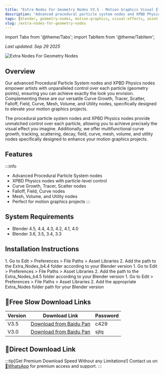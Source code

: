 ```yaml
---
title: "Extra Nodes For Geometry Nodes V3.5 - Motion Graphics Visual Effects Asset Pack for Blender"
description: "Advanced procedural particle system nodes and XPBD Physics nodes for unparalleled control over each particle in Blender geometry nodes projects."
tags: [blender, geometry-nodes, motion-graphics, visual-effects, asset-pack, particle-system, xpbd-physics]
slug: /extra-nodes-for-geometry-nodes
---
```


import Tabs from '@theme/Tabs';
import TabItem from '@theme/TabItem';

_Last updated: Sep 29 2025_

![Extra Nodes For Geometry Nodes](https://www.gfxcamp.com/wp-content/uploads/2025/04/Extra-Nodes-For-Geometry-Nodes.jpg)

## Overview

Our advanced Procedural Particle System nodes and XPBD Physics nodes empower artists with unparalleled control over each particle (geometry points), ensuring you can achieve exactly the look you envision. Complementing these are our versatile Curve Growth, Tracer, Scatter, Falloff, Field, Curve, Mesh, Volume, and Utility nodes, specifically designed to elevate your motion graphics projects.

The procedural particle system nodes and XPBD Physics nodes provide unmatched control over each particle, allowing you to achieve precisely the visual effect you imagine. Additionally, we offer multifunctional curve growth, tracking, scattering, decay, field, curve, mesh, volume, and utility nodes specifically designed to enhance your motion graphics projects.

## Features

:::info
- Advanced Procedural Particle System nodes
- XPBD Physics nodes with particle-level control
- Curve Growth, Tracer, Scatter nodes
- Falloff, Field, Curve nodes
- Mesh, Volume, and Utility nodes
- Perfect for motion graphics projects
:::

## System Requirements

- Blender 4.5, 4.4, 4.3, 4.2, 4.1, 4.0
- Blender 3.6, 3.5, 3.4, 3.3

## Installation Instructions

<Tabs>
<TabItem value="blender44" label="Blender 4.4">
1. Go to Edit > Preferences > File Paths > Asset Libraries
2. Add the path to the Extra_Nodes_b4.4 folder according to your Blender version
</TabItem>
<TabItem value="blender45" label="Blender 4.5">
1. Go to Edit > Preferences > File Paths > Asset Libraries
2. Add the path to the Extra_Nodes_b4.5 folder according to your Blender version
</TabItem>
<TabItem value="other" label="Other Versions">
1. Go to Edit > Preferences > File Paths > Asset Libraries
2. Add the appropriate Extra_Nodes folder path for your Blender version
</TabItem>
</Tabs>

## 🐌Free Slow Download Links

| Version | Download Link | Password |
|---------|---------------|----------|
| V3.5 | [Download from Baidu Pan](https://pan.baidu.com/s/1AUPW_ZUA_fwikVyblJAL2A?pwd=c429) | c429 |
| V3.0 | [Download from Baidu Pan](https://pan.baidu.com/s/1P2UbQocepk6ftJiWgNu3GQ?pwd=sjtq) | sjtq |

## 🚀Direct Download Link
:::tip[Get Premium Download Speed Without any Limitations!]
Contact us on [💬WhatsApp](https://wa.me/+8613237610083) for premium  access and support.
:::